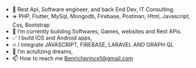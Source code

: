 - 👀 Rest Api, Software engineer, and back End Dev, IT Consulting.
- ✈️ PHP, Flutter, MySql, Mongodb, Firebase, Postman, Html, Javascript, Css, Bootstrap
- 🌱 I’m currently building Softwares, Games, websites and Rest APis.
- ✅ I build IOS and Android apps, 
- 🔥 I integrate JAVASCRIPT, FIREBASE, LARAVEL AND GRAPH QL
- 🚅 I’m actulizing dreams,
- 📫 How to reach me Benrichprince1@gmail.com
